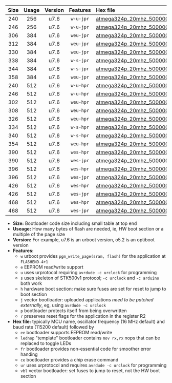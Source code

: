 |Size|Usage|Version|Features|Hex file|
|:-:|:-:|:-:|:-:|:--|
|240|256|u7.6|`w-u-jpr`|[atmega324p_20mhz_500000bps_ur_vbl.hex](https://raw.githubusercontent.com/stefanrueger/urboot/main//atmega324p_20mhz_500000bps_ur_vbl.hex)|
|246|256|u7.6|`w-u-jpr`|[atmega324p_20mhz_500000bps_lednop_ur_vbl.hex](https://raw.githubusercontent.com/stefanrueger/urboot/main//atmega324p_20mhz_500000bps_lednop_ur_vbl.hex)|
|306|384|u7.6|`weu-jpr`|[atmega324p_20mhz_500000bps_ee_ur_vbl.hex](https://raw.githubusercontent.com/stefanrueger/urboot/main//atmega324p_20mhz_500000bps_ee_ur_vbl.hex)|
|312|384|u7.6|`weu-jpr`|[atmega324p_20mhz_500000bps_ee_lednop_ur_vbl.hex](https://raw.githubusercontent.com/stefanrueger/urboot/main//atmega324p_20mhz_500000bps_ee_lednop_ur_vbl.hex)|
|330|384|u7.6|`weu-jpr`|[atmega324p_20mhz_500000bps_ee_lednop_fr_ur_vbl.hex](https://raw.githubusercontent.com/stefanrueger/urboot/main//atmega324p_20mhz_500000bps_ee_lednop_fr_ur_vbl.hex)|
|338|384|u7.6|`w-s-jpr`|[atmega324p_20mhz_500000bps_vbl.hex](https://raw.githubusercontent.com/stefanrueger/urboot/main//atmega324p_20mhz_500000bps_vbl.hex)|
|344|384|u7.6|`w-s-jpr`|[atmega324p_20mhz_500000bps_lednop_vbl.hex](https://raw.githubusercontent.com/stefanrueger/urboot/main//atmega324p_20mhz_500000bps_lednop_vbl.hex)|
|358|384|u7.6|`weu-jpr`|[atmega324p_20mhz_500000bps_ee_lednop_fr_ce_ur_vbl.hex](https://raw.githubusercontent.com/stefanrueger/urboot/main//atmega324p_20mhz_500000bps_ee_lednop_fr_ce_ur_vbl.hex)|
|240|512|u7.6|`w-u-hpr`|[atmega324p_20mhz_500000bps_ur.hex](https://raw.githubusercontent.com/stefanrueger/urboot/main//atmega324p_20mhz_500000bps_ur.hex)|
|246|512|u7.6|`w-u-hpr`|[atmega324p_20mhz_500000bps_lednop_ur.hex](https://raw.githubusercontent.com/stefanrueger/urboot/main//atmega324p_20mhz_500000bps_lednop_ur.hex)|
|302|512|u7.6|`weu-hpr`|[atmega324p_20mhz_500000bps_ee_ur.hex](https://raw.githubusercontent.com/stefanrueger/urboot/main//atmega324p_20mhz_500000bps_ee_ur.hex)|
|308|512|u7.6|`weu-hpr`|[atmega324p_20mhz_500000bps_ee_lednop_ur.hex](https://raw.githubusercontent.com/stefanrueger/urboot/main//atmega324p_20mhz_500000bps_ee_lednop_ur.hex)|
|326|512|u7.6|`weu-hpr`|[atmega324p_20mhz_500000bps_ee_lednop_fr_ur.hex](https://raw.githubusercontent.com/stefanrueger/urboot/main//atmega324p_20mhz_500000bps_ee_lednop_fr_ur.hex)|
|334|512|u7.6|`w-s-hpr`|[atmega324p_20mhz_500000bps.hex](https://raw.githubusercontent.com/stefanrueger/urboot/main//atmega324p_20mhz_500000bps.hex)|
|340|512|u7.6|`w-s-hpr`|[atmega324p_20mhz_500000bps_lednop.hex](https://raw.githubusercontent.com/stefanrueger/urboot/main//atmega324p_20mhz_500000bps_lednop.hex)|
|354|512|u7.6|`weu-hpr`|[atmega324p_20mhz_500000bps_ee_lednop_fr_ce_ur.hex](https://raw.githubusercontent.com/stefanrueger/urboot/main//atmega324p_20mhz_500000bps_ee_lednop_fr_ce_ur.hex)|
|390|512|u7.6|`wes-hpr`|[atmega324p_20mhz_500000bps_ee.hex](https://raw.githubusercontent.com/stefanrueger/urboot/main//atmega324p_20mhz_500000bps_ee.hex)|
|390|512|u7.6|`wes-jpr`|[atmega324p_20mhz_500000bps_ee_vbl.hex](https://raw.githubusercontent.com/stefanrueger/urboot/main//atmega324p_20mhz_500000bps_ee_vbl.hex)|
|396|512|u7.6|`wes-hpr`|[atmega324p_20mhz_500000bps_ee_lednop.hex](https://raw.githubusercontent.com/stefanrueger/urboot/main//atmega324p_20mhz_500000bps_ee_lednop.hex)|
|396|512|u7.6|`wes-jpr`|[atmega324p_20mhz_500000bps_ee_lednop_vbl.hex](https://raw.githubusercontent.com/stefanrueger/urboot/main//atmega324p_20mhz_500000bps_ee_lednop_vbl.hex)|
|426|512|u7.6|`wes-hpr`|[atmega324p_20mhz_500000bps_ee_lednop_fr.hex](https://raw.githubusercontent.com/stefanrueger/urboot/main//atmega324p_20mhz_500000bps_ee_lednop_fr.hex)|
|426|512|u7.6|`wes-jpr`|[atmega324p_20mhz_500000bps_ee_lednop_fr_vbl.hex](https://raw.githubusercontent.com/stefanrueger/urboot/main//atmega324p_20mhz_500000bps_ee_lednop_fr_vbl.hex)|
|468|512|u7.6|`wes-hpr`|[atmega324p_20mhz_500000bps_ee_lednop_fr_ce.hex](https://raw.githubusercontent.com/stefanrueger/urboot/main//atmega324p_20mhz_500000bps_ee_lednop_fr_ce.hex)|
|468|512|u7.6|`wes-jpr`|[atmega324p_20mhz_500000bps_ee_lednop_fr_ce_vbl.hex](https://raw.githubusercontent.com/stefanrueger/urboot/main//atmega324p_20mhz_500000bps_ee_lednop_fr_ce_vbl.hex)|

- **Size:** Bootloader code size including small table at top end
- **Useage:** How many bytes of flash are needed, ie, HW boot section or a multiple of the page size
- **Version:** For example, u7.6 is an urboot version, o5.2 is an optiboot version
- **Features:**
  + `w` urboot provides `pgm_write_page(sram, flash)` for the application at `FLASHEND-4+1`
  + `e` EEPROM read/write support
  + `u` uses urprotocol requiring `avrdude -c urclock` for programming
  + `s` uses skeleton of STK500v1 protocol; `-c urclock` and `-c arduino` both work
  + `h` hardware boot section: make sure fuses are set for reset to jump to boot section
  + `j` vector bootloader: uploaded applications *need to be patched externally*, eg, using `avrdude -c urclock`
  + `p` bootloader protects itself from being overwritten
  + `r` preserves reset flags for the application in the register R2
- **Hex file:** typically MCU name, oscillator frequency (16 MHz default) and baud rate (115200 default) followed by
  + `ee` bootloader supports EEPROM read/write
  + `lednop` "template" bootloader contains `mov rx,rx` nops that can be replaced to toggle LEDs
  + `fr` bootloader provides non-essential code for smoother error handing
  + `ce` bootloader provides a chip erase command
  + `ur` uses urprotocol and requires `avrdude -c urclock` for programming
  + `vbl` vector bootloader: set fuses to jump to reset, not the HW boot section
